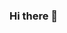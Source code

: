 ### Hi there 👋

<!--
**BrandonWeigand/BrandonWeigand** is a ✨ _special_ ✨ repository because its `README.md` (this file) appears on your GitHub profile.

testing github readme features

Here are some ideas to get you started:

- 🔭 I’m currently working on ...
- 🌱 I’m currently learning ...
- 👯 I’m looking to collaborate on ...
- 🤔 I’m looking for help with ...
- 💬 Ask me about ...
- 📫 How to reach me: ...
- 😄 Pronouns: ...
- ⚡ Fun fact: ...
-->
